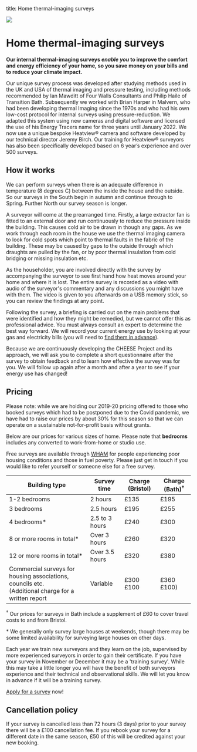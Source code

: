 title: Home thermal-imaging surveys

<div class="float-right">
  <a data-lightbox="bay-window" href="{{url_for('.assets', filename='images/thermal13.jpg')}}"
     data-title="Thermal image of a bay window.">
    <img src="{{'images/thermal13.jpg'|thumbnail('250x250')}}">
  </a>
</div>

# Home thermal-imaging surveys

**Our internal thermal-imaging surveys *enable you* to improve the comfort and
energy efficiency of your home, so you save money on your bills and to reduce
your climate impact.**

Our unique survey process was developed after studying methods used in the UK
and USA of thermal imaging and pressure testing, including methods recommended
by Ian Mawditt of Four Walls Consultants and Philip Haile of Transition
Bath. Subsequently we worked with Brian Harper in Malvern, who had been
developing thermal Imaging since the 1970s and who had his own low-cost protocol for
internal surveys using pressure-reduction. We adapted this system using new
cameras and digital software and licensed the use of his Energy Tracers name
for three years until January 2022. We now use a unique bespoke Heatview®
camera and software developed by our technical director Jeremy Birch. Our
training for Heatview® surveyors has also been specifically developed based on
6 year’s experience and over 500 surveys.


## How it works

We can perform surveys when there is an adequate difference in temperature (8
degrees C) between the inside the house and the outside. So our surveys in the
South begin in autumn and continue through to Spring. Further North our survey
season is longer. 

A surveyor will come at the prearranged time. Firstly, a large extractor
fan is fitted to an external door and run continuously to reduce the pressure
inside the building. This causes cold air to be drawn in though any gaps. As we
work through each room in the house we use the thermal imaging camera to look
for cold spots which point to thermal faults in the fabric of the building.
These may be caused by gaps to the outside through which draughts are pulled by
the fan, or by poor thermal insulation from cold bridging or missing insulation
etc.

As the householder, you are involved directly with the survey by accompanying
the surveyor to see first hand how heat moves around your home and where it is
lost.  The entire survey is recorded as a video with audio of the surveyor's
commentary and any discussions you might have with them. The video is given to
you afterwards on a USB memory stick, so you can review the findings at any
point.

Following the survey, a briefing is carried out on the main problems that were
identified and how they might be remedied, but we cannot offer this as
professional advice. You must always consult an expert to determine the best
way forward. We will record your current energy use by looking at your gas and
electricity bills (you will need to [find them in
advance](/pre-survey-guide#preparation)). 

Because we are continuously developing the CHEESE Project and its approach, we
will ask you to complete a short questionnaire after the survey to obtain
feedback and to learn how effective the survey was for you. We will follow up
again after a month and after a year to see if your energy use has changed!

<a class="anchor" name="pricing"></a>
## Pricing

<!--<div class="alert alert-warning">
<strong>Please note: our pricing is under review. See the <a href="#pricing">pricing</a> section for details.</strong>
</div>-->

<!--We are sorry to say that we have not yet secured grant funding for our November
2019/20 season, as we have in previous seasons. So for next season, we are at
present unable to offer free surveys, and will have to increase our prices to
cover our costs. Costs have been subsidised by grants up until now.

The average true cost to us last season of each survey was £236.00. The average
cost of a thermal survey elsewhere is £453, and this is without the benefit of
pressure-reduction the delivery of a video, and the refinements of our
software-created images.

We will shortly present a new pricing structure which will keep surveys as
affordable as possible, whilst covering our own costs.

Our costs cover employment of a survey manager and the time of the surveyors
to carry out the surveys. It also covers the cost of travel, materials and (in
some cases) report writing. All strategic management, software and hardware
development, and website maintenance is carried out for free by a voluntary
board of directors.-->

<!--The overwhelming response that we get is that our surveys are fascinating
and exceptionally good value.-->

<!--
<div class="alert alert-info">
<h4 class="alert-heading">A note on our pricing</h4>

<p> The C.H.E.E.S.E. project is a not-for-profit volunteer-run organisation,
which allows us to provide surveys at very low cost. However, for the coming
2019-2020 season, we regret that we have had to raise our charges for surveys.
This is why:</p>

<p>
<ul>

<li>The project has, in previous years, benefited greatly from grants, but
unfortunately this season we have failed to receive any, despite six
applications up to August 2019.</li>

<li>The full cost of a survey to us in 2018-19 was £236.</li>

<li>The average cost of a thermal survey elsewhere is £453, but without the
benefits of pressure-reduction and our bespoke imaging software which we
believe to be key advantages of C.H.E.E.S.E. surveys.</li>

</ul>

</div>
-->

<div class="alert alert-primary">
Please note: while we are holding our 2019-20 pricing offered to those who
booked surveys which had to be postponed due to the Covid pandemic, we have had
to raise our prices by about 30% for this season so that we can operate on a
sustainable not-for-profit basis without grants.
</div>

Below are our prices for various sizes of home. Please note that **bedrooms**
includes any converted to work-from-home or studio use.

<!--We do offer **free surveys** to households on low incomes. We assess
eligibility for free surveys on a case-by-case basis. It will be useful for us
to know whether you are receiving benefits and whether you meet the [Minimum
Income Standard](http://www.lboro.ac.uk/research/crsp/mis/), which you can find
out using an [online calculator](http://www.minimumincome.org.uk/).-->

Free surveys are available through
[WHAM](https://www.cse.org.uk/projects/view/1337) for people experiencing poor
housing conditions and those in fuel poverty. Please just get in touch if you
would like to refer yourself or someone else for a free survey.

<!--[CHAS](http://www.chasbristol.co.uk/)-->

<table class="table">
  <thead>
    <tr>
      <th>Building type</th>
      <th>Survey time</th>
      <th>Charge (Bristol)</th>
      <th>Charge (Bath)<sup>&dagger;</sup></th>
    </tr>
  </thead>
  <tbody>
    <tr>
      <td>1-2 bedrooms</td>
      <td>2 hours</td>
      <td>&pound;135</td>
      <td>&pound;195</td>
    </tr>
    <tr>
      <td>3 bedrooms</td>
      <td>2.5 hours</td>
      <td>&pound;195</td>
      <td>&pound;255</td>
    </tr>
    <tr>
      <td>4 bedrooms*</td>
      <td>2.5 to 3 hours</td>
      <td>&pound;240</td>
      <td>&pound;300</td>
    </tr>
    <tr>
      <td>8 or more rooms in total*</td>
      <td>Over 3 hours</td>
      <td>&pound;260</td>
      <td>&pound;320</td>
    </tr>
    <tr>
      <td>12 or more rooms in total*</td>
      <td>Over 3.5 hours</td>
      <td>&pound;320</td>
      <td>&pound;380</td>
    </tr>
    <tr>
      <td>Commercial surveys for housing associations, councils etc.<br>
        (Additional charge for a written report</td>
      <td>Variable</td>
      <td>&pound;300<br>&pound;100</td>
      <td>&pound;360<br>&pound;100)</td>
    </tr>
  </tbody>
</table>

<sup>&dagger;</sup> Our prices for surveys in Bath include a supplement of £60 to cover travel
costs to and from Bristol.

\* We generally only survey large houses at weekends, though there may be some
limited availability for surveying large houses on other days.

Each year we train new surveyors and they learn on the job, supervised by more
experienced surveyors in order to gain their certificate. If you have your
survey in November or December it may be a 'training survey'. While this may
take a little longer you will have the benefit of both surveyors experience and
their technical and observational skills. We will let you know in advance if it
will be a training survey.

<div class="notice lead">
  <a href="/apply-for-a-survey">Apply for a survey</a> now!
</div>

<a class="anchor" name="cancellation"></a>
## Cancellation policy

If your survey is cancelled less than 72 hours (3 days) prior to your survey
there will be a £100 cancellation fee. If you rebook your survey for a
different date in the same season, £50 of this will be credited against your
new booking. 
